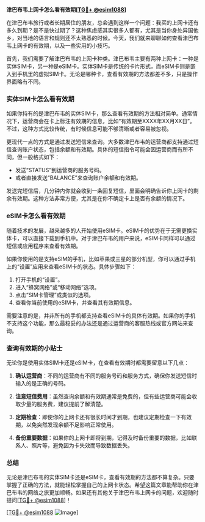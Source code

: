 **津巴布韦上网卡怎么看有效期[[TG💪+ @esim1088](https://t.me/s/esim1088)]**

在津巴布韦旅行或者长期居住的朋友，总会遇到这样一个问题：我买的上网卡还有多久到期？是不是快过期了？这种焦虑感其实很多人都有，尤其是当你身处异国他乡，对当地的语言和规则还不太熟悉的时候。今天，我们就来聊聊如何查看津巴布韦上网卡的有效期，以及一些实用的小技巧。

首先，我们需要了解津巴布韦的上网卡种类。津巴布韦主要有两种上网卡：一种是实体SIM卡，另一种是eSIM卡。实体SIM卡是传统的卡片形式，而eSIM卡则是嵌入到手机里的虚拟SIM卡。无论是哪种卡，查看有效期的方法都差不多，只是操作界面略有不同。

### 实体SIM卡怎么看有效期

如果你持有的是津巴布韦的实体SIM卡，那么查看有效期的方法相对简单。通常情况下，运营商会在卡上标注有效期的信息，比如“有效期至XXXX年XX月XX日”。不过，这种方式比较传统，有时候信息可能不够清晰或者容易被忽视。

更现代一点的方式是通过发送短信来查询。大多数津巴布韦的运营商都支持通过短信查询账户状态，包括余额和有效期。具体的短信指令可能会因运营商而有所不同，但一般格式如下：

- 发送“STATUS”到运营商的服务号码。
- 或者直接发送“BALANCE”来查询账户余额和有效期。

发送完短信后，几分钟内你就会收到一条回复短信，里面会明确告诉你上网卡的剩余有效期。这种方法非常方便，尤其是在你不确定卡上是否有余额的情况下。

### eSIM卡怎么看有效期

随着技术的发展，越来越多的人开始使用eSIM卡。eSIM卡的优势在于无需更换实体卡，可以直接下载到手机中。对于津巴布韦的用户来说，eSIM卡同样可以通过短信或应用程序来查看有效期。

如果你使用的是支持eSIM的手机，比如苹果或三星的部分机型，你可以通过手机上的“设置”应用来查看eSIM卡的状态。具体步骤如下：

1. 打开手机的“设置”。
2. 进入“蜂窝网络”或“移动网络”选项。
3. 点击“SIM卡管理”或类似的选项。
4. 查看你当前使用的eSIM卡，并查看其有效期信息。

需要注意的是，并非所有的手机都支持查看eSIM卡的具体有效期。如果你的手机不支持这个功能，那么最稳妥的办法还是通过运营商的客服热线或官方网站来查询。

### 查询有效期的小贴士

无论你是使用实体SIM卡还是eSIM卡，在查看有效期时都需要留意以下几点：

1. **确认运营商**：不同的运营商有不同的服务号码和服务方式，确保你发送短信时输入的是正确的号码。
   
2. **注意短信费用**：虽然查询余额和有效期通常是免费的，但有些运营商可能会收取少量的服务费，建议提前了解清楚。

3. **定期检查**：即使你的上网卡还有很长时间才到期，也建议定期检查一下有效期，以免突然发现余额不足影响正常使用。

4. **备份重要数据**：如果你的上网卡即将到期，记得及时备份重要的数据，比如联系人、照片等，避免因为卡失效而导致数据丢失。

### 总结

无论是津巴布韦的实体SIM卡还是eSIM卡，查看有效期的方法都不算复杂。只要掌握了正确的方法，就能轻松掌握自己的上网卡状态。希望这篇文章能帮助你在津巴布韦的网络之旅更加顺畅。如果还有其他关于津巴布韦上网卡的问题，欢迎随时提问[[TG💪+ @esim1088](https://t.me/s/esim1088)]！

[[TG💪+ @esim1088](https://t.me/s/esim1088) ![Image](https://i.postimg.cc/4NQfJmqS/Snipaste-2025-05-13-00-14-12.png)]